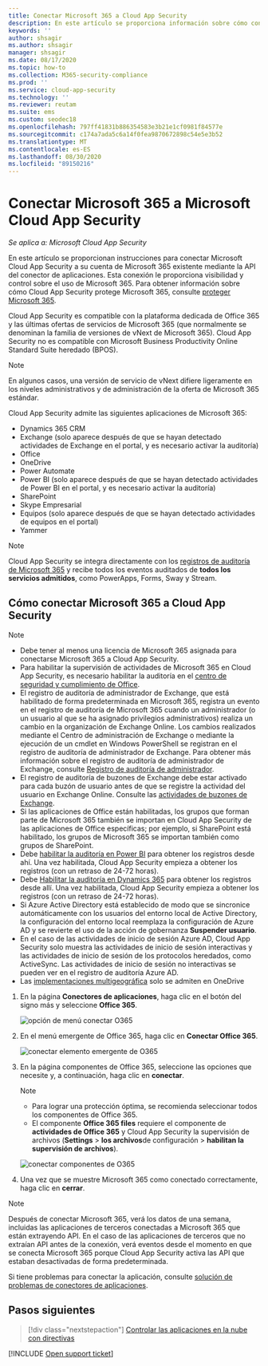 ```yaml
---
title: Conectar Microsoft 365 a Cloud App Security
description: En este artículo se proporciona información sobre cómo conectar el Microsoft 365 a Cloud App Security mediante el conector de API para la visibilidad y el control del uso.
keywords: ''
author: shsagir
ms.author: shsagir
manager: shsagir
ms.date: 08/17/2020
ms.topic: how-to
ms.collection: M365-security-compliance
ms.prod: ''
ms.service: cloud-app-security
ms.technology: ''
ms.reviewer: reutam
ms.suite: ems
ms.custom: seodec18
ms.openlocfilehash: 797ff41831b886354583e3b21e1cf0981f84577e
ms.sourcegitcommit: c174a7ada5c6a14f0fea9870672898c54e5e3b52
ms.translationtype: MT
ms.contentlocale: es-ES
ms.lasthandoff: 08/30/2020
ms.locfileid: "89150216"
---
```

# <a name="connect-microsoft-365-to-microsoft-cloud-app-security"></a>Conectar Microsoft 365 a Microsoft Cloud App Security

*Se aplica a: Microsoft Cloud App Security*

En este artículo se proporcionan instrucciones para conectar Microsoft Cloud App Security a su cuenta de Microsoft 365 existente mediante la API del conector de aplicaciones. Esta conexión le proporciona visibilidad y control sobre el uso de Microsoft 365. Para obtener información sobre cómo Cloud App Security protege Microsoft 365, consulte [proteger Microsoft 365](protect-office-365.md).
  
Cloud App Security es compatible con la plataforma dedicada de Office 365 y las últimas ofertas de servicios de Microsoft 365 (que normalmente se denominan la familia de versiones de vNext de Microsoft 365).  Cloud App Security no es compatible con Microsoft Business Productivity Online Standard Suite heredado (BPOS).

> [!NOTE]
> En algunos casos, una versión de servicio de vNext difiere ligeramente en los niveles administrativos y de administración de la oferta de Microsoft 365 estándar.

Cloud App Security admite las siguientes aplicaciones de Microsoft 365:

- Dynamics 365 CRM
- Exchange (solo aparece después de que se hayan detectado actividades de Exchange en el portal, y es necesario activar la auditoría)
- Office
- OneDrive
- Power Automate
- Power BI (solo aparece después de que se hayan detectado actividades de Power BI en el portal, y es necesario activar la auditoría)
- SharePoint
- Skype Empresarial
- Equipos (solo aparece después de que se hayan detectado actividades de equipos en el portal)
- Yammer

> [!NOTE]
> Cloud App Security se integra directamente con los [registros de auditoría de Microsoft 365](/microsoft-365/compliance/detailed-properties-in-the-office-365-audit-log?view=o365-worldwide) y recibe todos los eventos auditados de **todos los servicios admitidos**, como PowerApps, Forms, Sway y Stream.

## <a name="how-to-connect-microsoft-365-to-cloud-app-security"></a>Cómo conectar Microsoft 365 a Cloud App Security  

> [!NOTE]
>
>- Debe tener al menos una licencia de Microsoft 365 asignada para conectarse Microsoft 365 a Cloud App Security.
>- Para habilitar la supervisión de actividades de Microsoft 365 en Cloud App Security, es necesario habilitar la auditoría en el [centro de seguridad y cumplimiento de Office](https://support.microsoft.com/help/4026501/office-auditing-in-office-365-for-admins).
>- El registro de auditoría de administrador de Exchange, que está habilitado de forma predeterminada en Microsoft 365, registra un evento en el registro de auditoría de Microsoft 365 cuando un administrador (o un usuario al que se ha asignado privilegios administrativos) realiza un cambio en la organización de Exchange Online. Los cambios realizados mediante el Centro de administración de Exchange o mediante la ejecución de un cmdlet en Windows PowerShell se registran en el registro de auditoría de administrador de Exchange. Para obtener más información sobre el registro de auditoría de administrador de Exchange, consulte [Registro de auditoría de administrador](/exchange/security-and-compliance/exchange-auditing-reports/view-administrator-audit-log).
>- El registro de auditoría de buzones de Exchange debe estar activado para cada buzón de usuario antes de que se registre la actividad del usuario en Exchange Online. Consulte las [actividades de buzones de Exchange](https://support.office.com/article/Search-the-audit-log-in-the-Office-365-Security-Compliance-Center-0d4d0f35-390b-4518-800e-0c7ec95e946c).
>- Si las aplicaciones de Office están habilitadas, los grupos que forman parte de Microsoft 365 también se importan en Cloud App Security de las aplicaciones de Office específicas; por ejemplo, si SharePoint está habilitado, los grupos de Microsoft 365 se importan también como grupos de SharePoint.
>- Debe [habilitar la auditoría en Power BI](https://powerbi.microsoft.com/documentation/powerbi-admin-auditing/) para obtener los registros desde ahí. Una vez habilitada, Cloud App Security empieza a obtener los registros (con un retraso de 24-72 horas).
>- Debe [Habilitar la auditoría en Dynamics 365](/dynamics365/customer-engagement/admin/enable-use-comprehensive-auditing#enable-auditing) para obtener los registros desde allí. Una vez habilitada, Cloud App Security empieza a obtener los registros (con un retraso de 24-72 horas).
>- Si Azure Active Directory está establecido de modo que se sincronice automáticamente con los usuarios del entorno local de Active Directory, la configuración del entorno local reemplaza la configuración de Azure AD y se revierte el uso de la acción de gobernanza **Suspender usuario**.
>- En el caso de las actividades de inicio de sesión Azure AD, Cloud App Security solo muestra las actividades de inicio de sesión interactivas y las actividades de inicio de sesión de los protocolos heredados, como ActiveSync. Las actividades de inicio de sesión no interactivas se pueden ver en el registro de auditoría Azure AD.
> - Las [implementaciones multigeográfica](/office365/enterprise/office-365-multi-geo) solo se admiten en OneDrive

1. En la página **Conectores de aplicaciones**, haga clic en el botón del signo más y seleccione **Office 365**.

    ![opción de menú conectar O365](media/connect-o365.png)

1. En el menú emergente de Office 365, haga clic en **Conectar Office 365**.

    ![conectar elemento emergente de O365](media/office-connect.png)

1. En la página componentes de Office 365, seleccione las opciones que necesite y, a continuación, haga clic en **conectar**.

    > [!NOTE]
    >
    > - Para lograr una protección óptima, se recomienda seleccionar todos los componentes de Office 365.
    > - El componente **Office 365 files** requiere el componente de **actividades de Office 365** y Cloud App Security la supervisión de archivos (**Settings**  >  **los archivos**de configuración  >  **habilitan la supervisión de archivos**).

    ![conectar componentes de O365](media/connect-o365-components.png)

1. Una vez que se muestre Microsoft 365 como conectado correctamente, haga clic en **cerrar**.

> [!NOTE]
> Después de conectar Microsoft 365, verá los datos de una semana, incluidas las aplicaciones de terceros conectadas a Microsoft 365 que están extrayendo API. En el caso de las aplicaciones de terceros que no extraían API antes de la conexión, verá eventos desde el momento en que se conecta Microsoft 365 porque Cloud App Security activa las API que estaban desactivadas de forma predeterminada.

Si tiene problemas para conectar la aplicación, consulte [solución de problemas de conectores de aplicaciones](troubleshooting-api-connectors-using-error-messages.md).

## <a name="next-steps"></a>Pasos siguientes

> [!div class="nextstepaction"]
> [Controlar las aplicaciones en la nube con directivas](control-cloud-apps-with-policies.md)

[!INCLUDE [Open support ticket](includes/support.md)]
